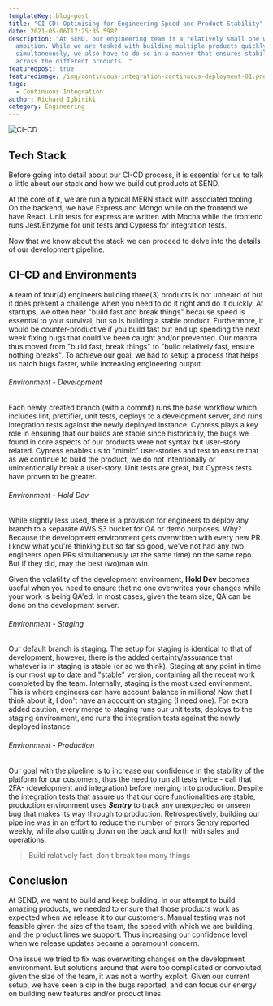 ```yaml
---
templateKey: blog-post
title: "CI-CD: Optimising for Engineering Speed and Product Stability"
date: 2021-05-06T17:25:35.598Z
description: "At SEND, our engineering team is a relatively small one with great
  ambition. While we are tasked with building multiple products quickly and
  simultaneously, we also have to do so in a manner that ensures stability
  across the different products. "
featuredpost: true
featuredimage: /img/continuous-integration-continuous-deployment-01.png
tags:
  - Continuous Integration
author: Richard Igbiriki
category: Engineering
---
```

![CI-CD](/img/ci-cd.png "Continuous Integration")

## Tech Stack

Before going into detail about our CI-CD process, it is essential for us to talk a little about our stack and how we build out products at SEND. 

At the core of it, we are run a typical MERN stack with associated tooling. On the backend, we have Express and Mongo while on the frontend we have React. Unit tests for express are written with Mocha while the frontend runs Jest/Enzyme for unit tests and Cypress for integration tests. 

Now that we know about the stack we can proceed to delve into the details of our development pipeline. 

## CI-CD and Environments

A team of four(4) engineers building three(3) products is not unheard of but it does present a challenge when you need to do it right and do it quickly. At startups, we often hear "build fast and break things" because speed is essential to your survival, but so is building a stable product. Furthermore, it would be counter-productive if you build fast but end up spending the next week fixing bugs that could've been caught and/or prevented. Our mantra thus moved from "build fast, break things" to "build relatively fast, ensure nothing breaks". To achieve our goal, we had to setup a process that helps us catch bugs faster, while increasing engineering output. 

###### Environment - Development

Each newly created branch (with a commit) runs the base workflow which includes lint, prettifier, unit tests, deploys to a development server, and runs integration tests against the newly deployed instance. Cypress plays a key role in ensuring that our builds are stable since historically, the bugs we found in core aspects of our products were not syntax but user-story related. Cypress enables us to "mimic" user-stories and test to ensure that as we continue to build the product, we do not intentionally or unintentionally break a user-story. Unit tests are great, but Cypress tests have proven to be greater. 

###### Environment - Hold Dev

While slightly less used, there is a provision for engineers to deploy any branch to a separate AWS S3 bucket for QA or demo purposes. Why? Because the development environment gets overwritten with every new PR. I know what you're thinking but so far so good, we've not had any two engineers open PRs simultaneously (at the same time) on the same repo. But if they did, may the best (wo)man win. 

Given the volatility of the development environment, **Hold Dev** becomes useful when you need to ensure that no one overwrites your changes while your work is being QA'ed. In most cases, given the team size, QA can be done on the development server. 

###### Environment - Staging

Our default branch is staging. The setup for staging is identical to that of development, however, there is the added certainty/assurance that whatever is in staging is stable (or so we think). Staging at any point in time is our most up to date and "stable" version, containing all the recent work completed by the team. Internally, staging is the most used environment. This is where engineers can have account balance in millions! Now that I think about it, I don't have an account on staging (I need one). For extra added caution, every merge to staging runs our unit tests, deploys to the staging environment, and runs the integration tests against the newly deployed instance.

###### Environment - Production

Our goal with the pipeline is to increase our confidence in the stability of the platform for our customers, thus the need to run all tests twice - call that 2FA- (development and integration) before merging into production. Despite the integration tests that assure us that our core functionalities are stable, production environment uses ***Sentry*** to track any unexpected or unseen bug that makes its way through to production. Retrospectively, building our pipeline was in an effort to reduce the number of errors Sentry reported weekly, while also cutting down on the back and forth with sales and operations. 

> Build relatively fast, don't break too many things

## Conclusion

At SEND, we want to build and keep building. In our attempt to build amazing products, we needed to ensure that those products work as expected when we release it to our customers. Manual testing was not feasible given the size of the team, the speed with which we are building, and the product lines we support. Thus increasing our confidence level when we release updates became a paramount concern. 

One issue we tried to fix was overwriting changes on the development environment. But solutions around that were too complicated or convoluted, given the size of the team, it was not a worthy exploit. Given our current setup, we have seen a dip in the bugs reported, and can focus our energy on building new features and/or product lines.